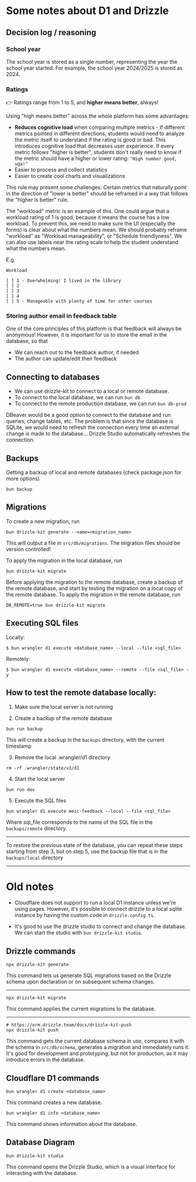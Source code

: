 # Some notes about D1 and Drizzle

## Decision log / reasoning

### School year

The school year is stored as a single number, representing the year the school year started.
For example, the school year 2024/2025 is stored as 2024.

### Ratings

👉 Ratings range from 1 to 5, and **higher means better**, always!

Using "high means better" across the whole platform has some advantages:
 - **Reduces cognitive load** when comparing multiple metrics -
  If different metrics pointed in different directions, students would need to analyze the metric itself to understand if the rating is good or bad.
  This introduces cognitive load that decreases user experience.
  If every metric follows "higher is better", students don't really need to know if the metric should have a higher or lower rating: `"High number good, uga!"`
 - Easier to process and collect statistics
 - Easier to create cool charts and visualizations

This rule may present some challenges:
Certain metrics that naturally point in the direction of "lower is better" should be reframed in a way that follows the "higher is better" rule.

The "workload" metric is an example of this.
One could argue that a workload rating of 1 is good, because it means the course has a low workload.
To prevent this, we need to make sure the UI (especially the forms) is clear about what the numbers mean.
We should probably reframe "workload" as "Workload manageability", or "Schedule friendlyness".
We can also use labels near the rating scale to help the student understand what the numbers mean.

E.g.

```
Workload

[ ] 1 - Overwhelming! I lived in the library
[ ] 2
[ ] 3
[ ] 4
[ ] 5 - Manageable with plenty of time for other courses
```


### Storing author email in feedback table

One of the core principles of this platform is that feedback will always be anonymous!
However, it is important for us to store the email in the database, so that
 - We can reach out to the feedback author, if needed
 - The author can update/edit their feedback


## Connecting to databases

- We can use drizzle-kit to connect to a local or remote database.
- To connect to the local database, we can run `bun db`
- To connect to the remote production database, we can run `bun db-prod`

DBeaver would be a good option to connect to the database and run queries, change tables, etc. The problem is that since the database is SQLite, we would need to refresh the connection every time an external change is made to the database... Drizzle Studio automatically refreshes the connection.

## Backups
Getting a backup of local and remote databases (check package.json for more options)
```
bun backup
```

## Migrations

To create a new migration, run

```
bun drizzle-kit generate --name=<migration_name>
```

This will output a file in `src/db/migrations`.
The migration files should be version controlled!

To apply the migration in the local database, run

```
bun drizzle-kit migrate
```

Before applying the migration to the remote database, create a backup of the remote database, and start by testing the migration on a local copy of the remote database.
To apply the migration in the remote database, run

```
DB_REMOTE=true bun drizzle-kit migrate
```

## Executing SQL files

Locally:
```
$ bun wrangler d1 execute <database_name> --local --file <sql_file>
```

Remotely:
```
$ bun wrangler d1 execute <database_name> --remote --file <sql_file> -y
```

## How to test the remote database locally:

1. Make sure the local server is not running

2. Create a backup of the remote database
```
bun run backup
```

This will create a backup in the `backups` directory, with the current timestamp

3. Remove the local .wrangler/d1 directory
```
rm -rf .wrangler/state/v3/d1
```

4. Start the local server
```
bun run dev
```

5. Execute the SQL files
```
bun wrangler d1 execute meic-feedback --local --file <sql_file>
```
Where sql_file corresponds to the name of the SQL file in the `backups/remote` directory.

---

To restore the previous state of the database, you can repeat these steps starting from step 3, but on step 5, use the backup file that is in the `backups/local` directory


---

# Old notes

- Cloudflare does not support to run a local D1 instance unless we're using pages.
  However, it's possible to connect drizzle to a local sqlite instance by having the custom code in `drizzle.config.ts`.

- It's good to use the drizzle studio to connect and change the database. We can start the studio with `bun drizzle-kit studio`.

## Drizzle commands

```
npx drizzle-kit generate
```

This command lets us generate SQL migrations based on the Drizzle schema upon declaration or on subsequent schema changes.

---

```
npx drizzle-kit migrate
```

This command applies the current migrations to the database.

---

```
# https://orm.drizzle.team/docs/drizzle-kit-push
npx drizzle-kit push
```

This command gets the current database schema in use, compares it with the schema in `src/db/schema`, generates a migration and immediately runs it. It's good for development and prototyping, but not for production, as it may introduce errors in the database.

## Cloudflare D1 commands

```
bun wrangler d1 create <database_name>
```

This command creates a new database.

```
bun wrangler d1 info <database_name>
```

This command shows information about the database.

## Database Diagram

```
bun drizzle-kit studio
```

This command opens the Drizzle Studio, which is a visual interface for interacting with the database.
